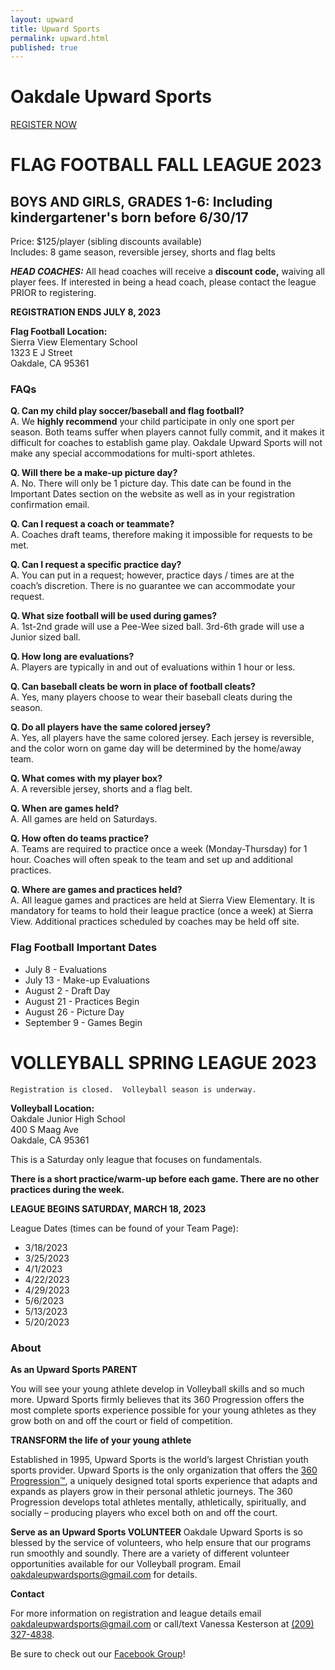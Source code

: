 ```yaml
---
layout: upward
title: Upward Sports
permalink: upward.html
published: true
---
```


# Oakdale Upward Sports

<a class="upward-register-btn" href="https://registration.upward.org/UPW84132">REGISTER NOW</a>

# FLAG FOOTBALL FALL LEAGUE 2023
## BOYS AND GIRLS, GRADES 1-6: Including kindergartener's born before 6/30/17

Price: $125/player (sibling discounts available)<br>
Includes: 8 game season, reversible jersey, shorts and flag belts

_**HEAD COACHES:**_ All head coaches will receive a **discount code,** waiving all player fees. If interested in being a head coach, please contact the league PRIOR to registering.

**REGISTRATION ENDS JULY 8, 2023**

**Flag Football Location:**<br>
Sierra View Elementary School<br>
1323 E J Street<br>
Oakdale, CA 95361

### FAQs
**Q. Can my child play soccer/baseball and flag football?**<br>
A.  We **highly recommend** your child participate in only one sport per season.  Both teams suffer when players cannot fully commit, and it makes it difficult for coaches to establish game play.  Oakdale Upward Sports will not make any special accommodations for multi-sport athletes.

**Q. Will there be a make-up picture day?**<br>
A. No.  There will only be 1 picture day. This date can be found in the Important Dates section on the website as well as in your registration confirmation email.

**Q. Can I request a coach or teammate?**<br>
A.  Coaches draft teams, therefore making it impossible for requests to be met.

**Q. Can I request a specific practice day?**<br>
A.  You can put in a request; however, practice days / times are at the coach’s discretion.  There is no guarantee we can accommodate your request.

**Q. What size football will be used during games?**<br>
A. 1st-2nd grade will use a Pee-Wee sized ball. 3rd-6th grade will use a Junior sized ball.

**Q. How long are evaluations?**<br>
A. Players are typically in and out of evaluations within 1 hour or less.

**Q. Can baseball cleats be worn in place of football cleats?**<br>
A. Yes, many players choose to wear their baseball cleats during the season.

**Q. Do all players have the same colored jersey?**<br>
A. Yes, all players have the same colored jersey. Each jersey is reversible, and the color worn on game day will be determined by the home/away team.

**Q. What comes with my player box?**<br>
A. A reversible jersey, shorts and a flag belt.

**Q. When are games held?**<br>
A. All games are held on Saturdays.

**Q. How often do teams practice?**<br>
A. Teams are required to practice once a week (Monday-Thursday) for 1 hour. Coaches will often speak to the team and set up and additional practices.

**Q. Where are games and practices held?**<br>
A.  All league games and practices are held at Sierra View Elementary.  It is mandatory for teams to hold their league practice (once a week) at Sierra View.  Additional practices scheduled by coaches may be held off site.

### Flag Football Important Dates
- July 8 - Evaluations
- July 13 - Make-up Evaluations
- August 2 - Draft Day
- August 21 - Practices Begin
- August 26 - Picture Day
- September 9 - Games Begin



# VOLLEYBALL SPRING LEAGUE 2023
	Registration is closed.  Volleyball season is underway.

**Volleyball Location:**<br>
Oakdale Junior High School<br>
400 S Maag Ave<br>
Oakdale, CA 95361

This is a Saturday only league that focuses on fundamentals.

**There is a short practice/warm-up before each game. There are no other practices
during the week.**

**LEAGUE BEGINS SATURDAY, MARCH 18, 2023**

League Dates (times can be found of your Team Page):

- 3/18/2023
- 3/25/2023
- 4/1/2023
- 4/22/2023
- 4/29/2023
- 5/6/2023
- 5/13/2023
- 5/20/2023


### About

**As an Upward Sports PARENT**

You will see your young athlete develop in Volleyball skills and so much more. Upward Sports firmly believes that its 360 Progression offers the most complete sports experience possible for your young athletes as they grow both on and off the court or field of competition.

**TRANSFORM the life of your young athlete**

Established in 1995, Upward Sports is the world’s largest Christian youth sports provider. Upward Sports is the only organization that offers the [360 Progression™](https://www.upward.org/about/360progression), a uniquely designed total sports experience that adapts and expands as players grow in their personal athletic journeys. The 360 Progression develops total athletes mentally, athletically, spiritually, and socially – producing players who excel both on and off the court.

**Serve as an Upward Sports VOLUNTEER**
Oakdale Upward Sports is so blessed by the service of volunteers, who help ensure that our programs run smoothly and soundly. There are a variety of different volunteer opportunities available for our Volleyball program. Email [oakdaleupwardsports@gmail.com](mailto:oakdaleupwardsports@gmail.com) for details.

**Contact**

For more information on registration and league details email [oakdaleupwardsports@gmail.com](mailto:oakdaleupwardsports@gmail.com) or call/text Vanessa Kesterson at [(209) 327-4838](tel:+12093274838).

Be sure to check out our [Facebook Group](https://www.facebook.com/groups/190504948346754/)!

